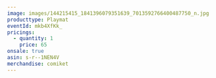 ```yaml
---
image: images/144215415_1841396079351639_7013592766400487750_n.jpg
producttype: Playmat
eventId: mkb4XfKk_
pricings:
  - quantity: 1
    price: 65
onsale: true
asin: s-r--1NEN4V
merchandise: comiket
---
```


